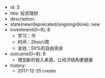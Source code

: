 - id: 3
- title: 投资理财
- description:
- state(new/deprecated/ongoing/done): new
- investment(0~9): 8
  - 学习：书
  - 时间：2hour/周
  - 金钱：50%的自由资金
- outcome(0~9): 9
  - 增加新的收入来源，让经济结构更健康
- history:
  - 2017-12-25 create